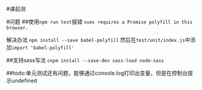 #课前测


#问题
##使用`npm run test`报错
`vuex requires a Promise polyfill in this browser.`

解决办法
`npm install --save babel-polyfill`
然后在`test/unit/index.js`中添加`import 'babel-polyfill'`

##支持sass写法
`cnpm install --save-dev sass-load node-sass`

##todo:单元测试还有问题，能够通过console.log打印出变量，但是在控制台提示undefined
